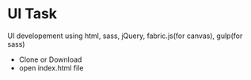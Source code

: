 <h1>UI Task</h1>

<p>UI developement using html, sass, jQuery, fabric.js(for canvas), gulp(for sass)</p>

<ul>
    <li>Clone or Download</li>
    <li>open index.html file</li>
</ul>
